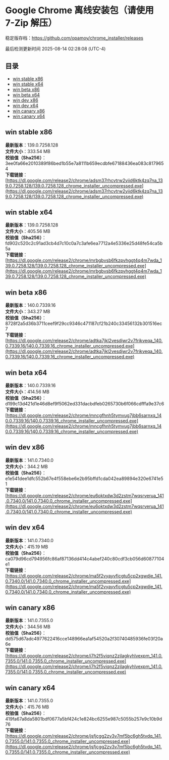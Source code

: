 # Google Chrome 离线安装包（请使用 7-Zip 解压）
稳定版存档：<https://github.com/opamoy/chrome_installer/releases>

最后检测更新时间
2025-08-14 02:28:08 (UTC-4)


## 目录
* [win stable x86](https://github.com/opamoy/chrome_installer?tab=readme-ov-file#win-stable-x86)
* [win stable x64](https://github.com/opamoy/chrome_installer?tab=readme-ov-file#win-stable-x64)
* [win beta x86](https://github.com/opamoy/chrome_installer?tab=readme-ov-file#win-beta-x86)
* [win beta x64](https://github.com/opamoy/chrome_installer?tab=readme-ov-file#win-beta-x64)
* [win dev x86](https://github.com/opamoy/chrome_installer?tab=readme-ov-file#win-dev-x86)
* [win dev x64](https://github.com/opamoy/chrome_installer?tab=readme-ov-file#win-dev-x64)
* [win canary x86](https://github.com/opamoy/chrome_installer?tab=readme-ov-file#win-canary-x86)
* [win canary x64](https://github.com/opamoy/chrome_installer?tab=readme-ov-file#win-canary-x64)

## win stable x86
**最新版本**：139.0.7258.128  
**文件大小**：333.54 MB  
**校验值（Sha256）**：3ee0fa66e2010389f86bed1b55e7a8111b659ecdbfe67188436ea083c8179654  
**下载链接**：[https://dl.google.com/release2/chrome/adsm37rhcvtrw2yiid6ktk4zq7na_139.0.7258.128/139.0.7258.128_chrome_installer_uncompressed.exe](https://dl.google.com/release2/chrome/adsm37rhcvtrw2yiid6ktk4zq7na_139.0.7258.128/139.0.7258.128_chrome_installer_uncompressed.exe)  

## win stable x64
**最新版本**：139.0.7258.128  
**文件大小**：405.56 MB  
**校验值（Sha256）**：fd902c520c2c91ad3cb4d7c10c0a7c3afe6ea7712a4e5336e25d48fe54ca5b5a  
**下载链接**：[https://dl.google.com/release2/chrome/mrbgbvsb6fkzpvhggt4q4m7wda_139.0.7258.128/139.0.7258.128_chrome_installer_uncompressed.exe](https://dl.google.com/release2/chrome/mrbgbvsb6fkzpvhggt4q4m7wda_139.0.7258.128/139.0.7258.128_chrome_installer_uncompressed.exe)  

## win beta x86
**最新版本**：140.0.7339.16  
**文件大小**：343.27 MB  
**校验值（Sha256）**：8728f2a5d36b3711ceef9f29cc9346c471187cf21b240c33456132b301516ec7  
**下载链接**：[https://dl.google.com/release2/chrome/adtka7jkl2vesdjwr2v7frikveqa_140.0.7339.16/140.0.7339.16_chrome_installer_uncompressed.exe](https://dl.google.com/release2/chrome/adtka7jkl2vesdjwr2v7frikveqa_140.0.7339.16/140.0.7339.16_chrome_installer_uncompressed.exe)  

## win beta x64
**最新版本**：140.0.7339.16  
**文件大小**：414.56 MB  
**校验值（Sha256）**：d199c13d421d1e46d8ef9f5062ed331dacbdfeb0265730b6f066cdfffa9e37c6  
**下载链接**：[https://dl.google.com/release2/chrome/mncgfhnh5tymvug7jbb6sarnxq_140.0.7339.16/140.0.7339.16_chrome_installer_uncompressed.exe](https://dl.google.com/release2/chrome/mncgfhnh5tymvug7jbb6sarnxq_140.0.7339.16/140.0.7339.16_chrome_installer_uncompressed.exe)  

## win dev x86
**最新版本**：141.0.7340.0  
**文件大小**：344.2 MB  
**校验值（Sha256）**：e1e541dee1dfc552b67e4f558ebe6e2b95bffd1cda042ea89894e320e6741e51  
**下载链接**：[https://dl.google.com/release2/chrome/eu6oktxdw3d2zstm7wqsrverua_141.0.7340.0/141.0.7340.0_chrome_installer_uncompressed.exe](https://dl.google.com/release2/chrome/eu6oktxdw3d2zstm7wqsrverua_141.0.7340.0/141.0.7340.0_chrome_installer_uncompressed.exe)  

## win dev x64
**最新版本**：141.0.7340.0  
**文件大小**：415.19 MB  
**校验值（Sha256）**：ca079d96cd794956fc86af87136dd414c4abef240c80cdf3cb056d60877104e1  
**下载链接**：[https://dl.google.com/release2/chrome/ma5f2vyayvficgtu5cp2xgwdje_141.0.7340.0/141.0.7340.0_chrome_installer_uncompressed.exe](https://dl.google.com/release2/chrome/ma5f2vyayvficgtu5cp2xgwdje_141.0.7340.0/141.0.7340.0_chrome_installer_uncompressed.exe)  

## win canary x86
**最新版本**：141.0.7355.0  
**文件大小**：344.56 MB  
**校验值（Sha256）**：dd575d67adc4977622416cce148966ea1af54520a2f30740485936fe03f20a6e  
**下载链接**：[https://dl.google.com/release2/chrome/i7h2f5viqnz2zjlagkyhlvexpm_141.0.7355.0/141.0.7355.0_chrome_installer_uncompressed.exe](https://dl.google.com/release2/chrome/i7h2f5viqnz2zjlagkyhlvexpm_141.0.7355.0/141.0.7355.0_chrome_installer_uncompressed.exe)  

## win canary x64
**最新版本**：141.0.7355.0  
**文件大小**：415.76 MB  
**校验值（Sha256）**：419fa67a8da5801bdf0677a5bf424c1e824bc6255e987c5055b257e9c10b9d76  
**下载链接**：[https://dl.google.com/release2/chrome/jsfjcgg2zv3v7mf5bc6gh5tvdq_141.0.7355.0/141.0.7355.0_chrome_installer_uncompressed.exe](https://dl.google.com/release2/chrome/jsfjcgg2zv3v7mf5bc6gh5tvdq_141.0.7355.0/141.0.7355.0_chrome_installer_uncompressed.exe)  

